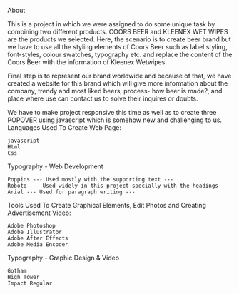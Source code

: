 
About

This is a project in which we were assigned to do some unique task by combining two different products. COORS BEER and KLEENEX WET WIPES are the products we selected. Here, the scenario is to create beer brand but we have to use all the styling elements of Coors Beer such as label styling, font-styles, colour swatches, typography etc. and replace the content of the Coors Beer with the information of Kleenex Wetwipes.

Final step is to represent our brand worldwide and because of that, we have created a website for this brand which will give more information about the company, trendy and most liked beers, process- how beer is made?, and place where use can contact us to solve their inquires or doubts.

We have to make project responsive this time as well as to create three POPOVER using javascript which is somehow new and challenging to us.
Languages Used To Create Web Page:

    javascript
    Html
    Css

Typography - Web Development

    Poppins --- Used mostly with the supporting text ---
    Roboto --- Used widely in this project specially with the headings ---
    Arial --- Used for paragraph writing ---

Tools Used To Create Graphical Elements, Edit Photos and Creating Advertisement Video:

    Adobe Photoshop
    Adobe Illustrator
    Adobe After Effects
    Adobe Media Encoder

Typography - Graphic Design & Video

    Gotham
    High Tower
    Impact Regular
